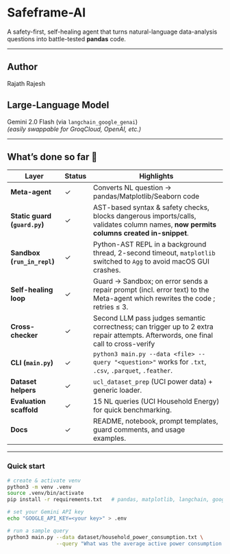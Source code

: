 # Safeframe-AI

A safety-first, self-healing agent that turns natural-language data-analysis questions into battle-tested **pandas** code.

---

## Author  
Rajath Rajesh

## Large-Language Model  
Gemini 2.0 Flash (via `langchain_google_genai`)  
*(easily swappable for GroqCloud, OpenAI, etc.)*

---

## What’s done so far 🚀  

| Layer | Status | Highlights |
|-------|--------|------------|
| **Meta-agent** | ✓ | Converts NL question → pandas/Matplotlib/Seaborn code|
| **Static guard (`guard.py`)** | ✓ | AST-based syntax & safety checks, blocks dangerous imports/calls, validates column names, **now permits columns created in-snippet**. |
| **Sandbox (`run_in_repl`)** | ✓ | Python-AST REPL in a background thread, 2-second timeout, `matplotlib` switched to `Agg` to avoid macOS GUI crashes. |
| **Self-healing loop** | ✓ | Guard → Sandbox; on error sends a repair prompt (incl. error text) to the Meta-agent which rewrites the code ; retries ≤ 3. |
| **Cross-checker** | ✓ | Second LLM pass judges semantic correctness; can trigger up to 2 extra repair attempts. Afterwords, one final call to cross-verify |
| **CLI (`main.py`)** | ✓ | ```python3 main.py --data <file> --query "<question>"``` works for `.txt`, `.csv`, `.parquet`, `.feather`. |
| **Dataset helpers** | ✓ | `ucl_dataset_prep` (UCI power data) + generic loader. |
| **Evaluation scaffold** | ✓ | 15 NL queries (UCI Household Energy) for quick benchmarking. |
| **Docs** | ✓ | README, notebook, prompt templates, guard comments, and usage examples. |

---

### Quick start

```bash
# create & activate venv
python3 -m venv .venv
source .venv/bin/activate
pip install -r requirements.txt   # pandas, matplotlib, langchain, google-genai, …

# set your Gemini API key
echo "GOOGLE_API_KEY=<your key>" > .env

# run a sample query
python3 main.py --data dataset/household_power_consumption.txt \
                --query "What was the average active power consumption in March 2007?"
